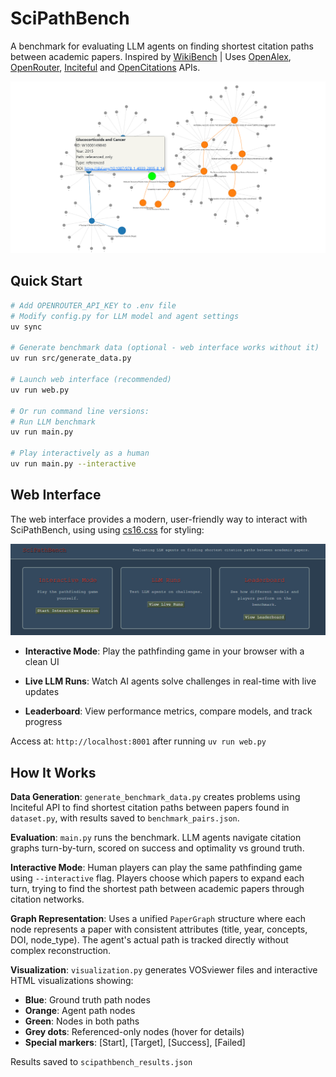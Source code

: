 # SciPathBench

A benchmark for evaluating LLM agents on finding shortest citation paths between academic papers.
Inspired by [WikiBench](https://1thousandfaces.substack.com/p/wikibench-76-of-sota-models-fail) | Uses [OpenAlex](OpenAlex), [OpenRouter](https://openrouter.ai/), [Inciteful](https://inciteful.xyz/) and [OpenCitations](https://opencitations.net/) APIs.

![graph](docs/graph.png)

## Quick Start

```bash
# Add OPENROUTER_API_KEY to .env file
# Modify config.py for LLM model and agent settings
uv sync

# Generate benchmark data (optional - web interface works without it)
uv run src/generate_data.py

# Launch web interface (recommended)
uv run web.py

# Or run command line versions:
# Run LLM benchmark
uv run main.py

# Play interactively as a human
uv run main.py --interactive
```

## Web Interface

The web interface provides a modern, user-friendly way to interact with SciPathBench, using using [cs16.css](https://cs16.samke.me/) for styling:

![web](docs/web.png)

- **Interactive Mode**: Play the pathfinding game in your browser with a clean UI

- **Live LLM Runs**: Watch AI agents solve challenges in real-time with live updates

- **Leaderboard**: View performance metrics, compare models, and track progress

Access at: `http://localhost:8001` after running `uv run web.py`

## How It Works

**Data Generation**: `generate_benchmark_data.py` creates problems using Inciteful API to find shortest citation paths between papers found in `dataset.py`, with results saved to `benchmark_pairs.json`.

**Evaluation**: `main.py` runs the benchmark. LLM agents navigate citation graphs turn-by-turn, scored on success and optimality vs ground truth.

**Interactive Mode**: Human players can play the same pathfinding game using `--interactive` flag. Players choose which papers to expand each turn, trying to find the shortest path between academic papers through citation networks.

**Graph Representation**: Uses a unified `PaperGraph` structure where each node represents a paper with consistent attributes (title, year, concepts, DOI, node_type). The agent's actual path is tracked directly without complex reconstruction.

**Visualization**: `visualization.py` generates VOSviewer files and interactive HTML visualizations showing:

- **Blue**: Ground truth path nodes
- **Orange**: Agent path nodes  
- **Green**: Nodes in both paths
- **Grey dots**: Referenced-only nodes (hover for details)
- **Special markers**: [Start], [Target], [Success], [Failed]

Results saved to `scipathbench_results.json`
